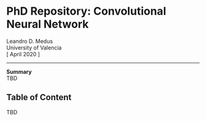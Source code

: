 # PhD Repository: Convolutional Neural Network

Leandro D. Medus  
University of Valencia  
[ April 2020 ]

---
**Summary**  
TBD

## Table of Content
TBD
